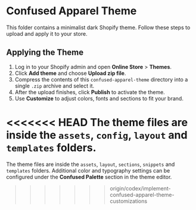 # Confused Apparel Theme

This folder contains a minimalist dark Shopify theme. Follow these steps to upload and apply it to your store.

## Applying the Theme

1. Log in to your Shopify admin and open **Online Store** > **Themes**.
2. Click **Add theme** and choose **Upload zip file**.
3. Compress the contents of this `confused-apparel-theme` directory into a single `.zip` archive and select it.
4. After the upload finishes, click **Publish** to activate the theme.
5. Use **Customize** to adjust colors, fonts and sections to fit your brand.

<<<<<<< HEAD
The theme files are inside the `assets`, `config`, `layout` and `templates` folders.
=======
The theme files are inside the `assets`, `layout`, `sections`, `snippets` and `templates` folders.
Additional color and typography settings can be configured under the **Confused Palette** section in the theme editor.
>>>>>>> origin/codex/implement-confused-apparel-theme-customizations
